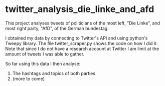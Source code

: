# twitter_analysis_die_linke_and_afd
This project analyses tweets of politicians of the most left, "Die Linke", and most right party, "AfD", of the German bundestag. 

I obtained my data by connecting to Twitter's API and using python's Tweepy library. The file twitter_scraper.py shows the code on how I did it. Note that since I do not have a research account at Twitter I am limit at the amount of tweets I was able to gather.

So far using this data I then analyse:

1. The hashtags and topics of both parties
2. (more to come)
